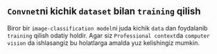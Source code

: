 ## `Convnet`ni kichik `dataset` bilan `training` qilish
Biror bir `image-classification model`ni juda kichik `data` dan foydalanib `training` qilish odatiy holdir. Agar siz `Professional context`da  `computer vision` da ishlasangiz bu holatlarga amalda yuz kelishingiz mumkin.